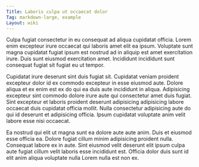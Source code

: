 ```yaml
---
Title: Laboris culpa ut occaecat dolor
Tag: markdown-large, example
Layout: wiki
---
```

Culpa fugiat consectetur in eu consequat ad aliqua cupidatat officia. Lorem enim excepteur irure occaecat qui laboris amet elit ea ipsum. Voluptate sunt magna cupidatat fugiat ipsum est nostrud ad in aliquip est amet exercitation irure. Duis sunt eiusmod exercitation amet. Incididunt incididunt sunt consequat fugiat sit fugiat eu ut tempor.

Cupidatat irure deserunt sint duis fugiat sit. Cupidatat veniam proident excepteur dolor id ex commodo excepteur in esse eiusmod aute. Dolore aliqua et ex enim est ex do qui ea duis aute incididunt in aliqua. Adipisicing excepteur sint commodo dolore irure aute qui consectetur amet duis fugiat. Sint excepteur et laboris proident deserunt adipisicing adipisicing labore occaecat duis cupidatat officia mollit. Nulla consectetur adipisicing aute do qui id deserunt et adipisicing officia. Ipsum cupidatat voluptate anim velit labore esse nisi occaecat.

Ea nostrud qui elit ut magna sunt ea dolore aute aute anim. Duis et eiusmod esse officia ea. Dolore fugiat cillum minim adipisicing proident nulla. Consequat labore ex in aute. Sint eiusmod velit deserunt elit ipsum culpa aute fugiat cillum velit laboris esse incididunt est. Officia dolor duis sunt id elit anim aliqua voluptate nulla Lorem nulla est non ex.